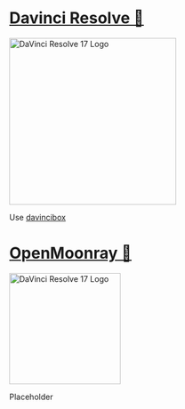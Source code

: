 # [Davinci Resolve 🎥](https://www.blackmagicdesign.com/products/davinciresolve)
<img src="https://upload.wikimedia.org/wikipedia/commons/4/4d/DaVinci_Resolve_Studio.png" alt="DaVinci Resolve 17 Logo" width="300"/>

Use [davincibox](https://github.com/zelikos/davincibox)

# [OpenMoonray 🌙](https://github.com/dreamworksanimation/openmoonray)

<img src="https://avatars.githubusercontent.com/u/1458180?s=200&v=4" alt="DaVinci Resolve 17 Logo" width="200"/>

Placeholder

